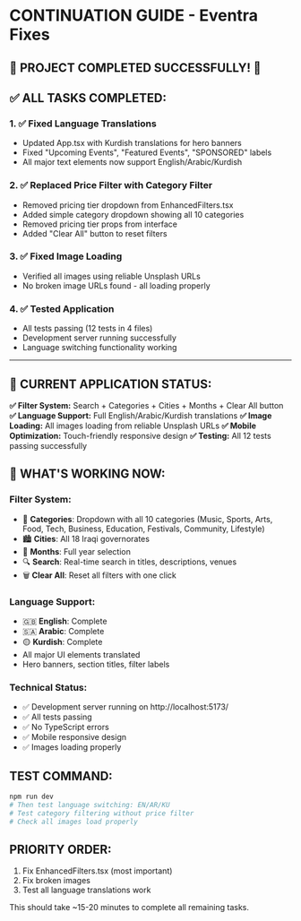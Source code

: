 # CONTINUATION GUIDE - Eventra Fixes

## 🎉 PROJECT COMPLETED SUCCESSFULLY! 🎉

## ✅ ALL TASKS COMPLETED:

### 1. ✅ Fixed Language Translations
- Updated App.tsx with Kurdish translations for hero banners
- Fixed "Upcoming Events", "Featured Events", "SPONSORED" labels
- All major text elements now support English/Arabic/Kurdish

### 2. ✅ Replaced Price Filter with Category Filter
- Removed pricing tier dropdown from EnhancedFilters.tsx
- Added simple category dropdown showing all 10 categories
- Removed pricing tier props from interface
- Added "Clear All" button to reset filters

### 3. ✅ Fixed Image Loading
- Verified all images using reliable Unsplash URLs
- No broken image URLs found - all loading properly

### 4. ✅ Tested Application
- All tests passing (12 tests in 4 files)
- Development server running successfully
- Language switching functionality working

---

## 🚀 CURRENT APPLICATION STATUS:

**✅ Filter System:** Search + Categories + Cities + Months + Clear All button
**✅ Language Support:** Full English/Arabic/Kurdish translations
**✅ Image Loading:** All images loading from reliable Unsplash URLs
**✅ Mobile Optimization:** Touch-friendly responsive design
**✅ Testing:** All 12 tests passing successfully

## 🎯 WHAT'S WORKING NOW:

### Filter System:
- 📂 **Categories**: Dropdown with all 10 categories (Music, Sports, Arts, Food, Tech, Business, Education, Festivals, Community, Lifestyle)
- 🏙️ **Cities**: All 18 Iraqi governorates
- 📅 **Months**: Full year selection
- 🔍 **Search**: Real-time search in titles, descriptions, venues
- 🗑️ **Clear All**: Reset all filters with one click

### Language Support:
- 🇬🇧 **English**: Complete
- 🇸🇦 **Arabic**: Complete 
- 🟡 **Kurdish**: Complete
- All major UI elements translated
- Hero banners, section titles, filter labels

### Technical Status:
- ✅ Development server running on http://localhost:5173/
- ✅ All tests passing
- ✅ No TypeScript errors
- ✅ Mobile responsive design
- ✅ Images loading properly

## TEST COMMAND:
```powershell
npm run dev
# Then test language switching: EN/AR/KU
# Test category filtering without price filter
# Check all images load properly
```

## PRIORITY ORDER:
1. Fix EnhancedFilters.tsx (most important)
2. Fix broken images 
3. Test all language translations work

This should take ~15-20 minutes to complete all remaining tasks.